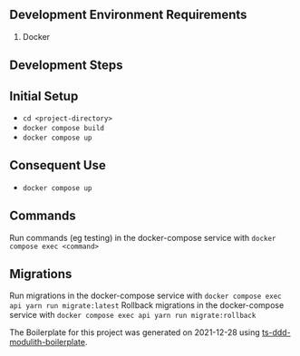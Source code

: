 
## Development Environment Requirements
1. Docker
## Development Steps

## Initial Setup
* `cd <project-directory>`
* `docker compose build`
* `docker compose up`

## Consequent Use
* `docker compose up`

## Commands
Run commands (eg testing) in the docker-compose service with `docker compose exec <command>`

## Migrations
Run migrations in the docker-compose service with `docker compose exec api yarn run migrate:latest`
Rollback migrations in the docker-compose service with `docker compose exec api yarn run migrate:rollback`

The Boilerplate for this project was generated on 2021-12-28 using [ts-ddd-modulith-boilerplate](https://github.com/theEMFcompany/ts-ddd-modulith-boilerplate).